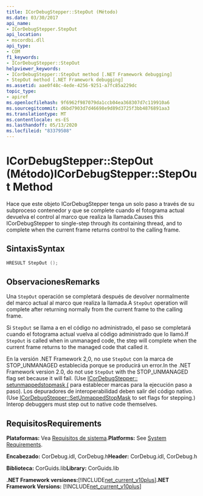 ```yaml
---
title: ICorDebugStepper::StepOut (Método)
ms.date: 03/30/2017
api_name:
- ICorDebugStepper.StepOut
api_location:
- mscordbi.dll
api_type:
- COM
f1_keywords:
- ICorDebugStepper::StepOut
helpviewer_keywords:
- ICorDebugStepper::StepOut method [.NET Framework debugging]
- StepOut method [.NET Framework debugging]
ms.assetid: aae0f48c-4ede-4256-9251-a7fc85a229dc
topic_type:
- apiref
ms.openlocfilehash: 9f6962f987079da1ccb04ea368307d7c119910a6
ms.sourcegitcommit: d6bd7903d7d46698e9d89d3725f3bb4876891aa3
ms.translationtype: MT
ms.contentlocale: es-ES
ms.lasthandoff: 05/13/2020
ms.locfileid: "83379508"
---
```

# <a name="icordebugstepperstepout-method"></a><span data-ttu-id="2f3c8-102">ICorDebugStepper::StepOut (Método)</span><span class="sxs-lookup"><span data-stu-id="2f3c8-102">ICorDebugStepper::StepOut Method</span></span>
<span data-ttu-id="2f3c8-103">Hace que este objeto ICorDebugStepper tenga un solo paso a través de su subproceso contenedor y que se complete cuando el fotograma actual devuelva el control al marco que realiza la llamada.</span><span class="sxs-lookup"><span data-stu-id="2f3c8-103">Causes this ICorDebugStepper to single-step through its containing thread, and to complete when the current frame returns control to the calling frame.</span></span>  
  
## <a name="syntax"></a><span data-ttu-id="2f3c8-104">Sintaxis</span><span class="sxs-lookup"><span data-stu-id="2f3c8-104">Syntax</span></span>  
  
```cpp  
HRESULT StepOut ();  
```  
  
## <a name="remarks"></a><span data-ttu-id="2f3c8-105">Observaciones</span><span class="sxs-lookup"><span data-stu-id="2f3c8-105">Remarks</span></span>  
 <span data-ttu-id="2f3c8-106">Una `StepOut` operación se completará después de devolver normalmente del marco actual al marco que realiza la llamada.</span><span class="sxs-lookup"><span data-stu-id="2f3c8-106">A `StepOut` operation will complete after returning normally from the current frame to the calling frame.</span></span>  
  
 <span data-ttu-id="2f3c8-107">Si `StepOut` se llama a en el código no administrado, el paso se completará cuando el fotograma actual vuelva al código administrado que lo llamó.</span><span class="sxs-lookup"><span data-stu-id="2f3c8-107">If `StepOut` is called when in unmanaged code, the step will complete when the current frame returns to the managed code that called it.</span></span>  
  
 <span data-ttu-id="2f3c8-108">En la versión .NET Framework 2,0, no use `StepOut` con la marca de STOP_UNMANAGED establecida porque se producirá un error.</span><span class="sxs-lookup"><span data-stu-id="2f3c8-108">In the .NET Framework version 2.0, do not use `StepOut` with the STOP_UNMANAGED flag set because it will fail.</span></span> <span data-ttu-id="2f3c8-109">(Use [ICorDebugStepper:: setunmappedstopmask (](icordebugstepper-setunmappedstopmask-method.md) para establecer marcas para la ejecución paso a paso). Los depuradores de interoperabilidad deben salir del código nativo.</span><span class="sxs-lookup"><span data-stu-id="2f3c8-109">(Use [ICorDebugStepper::SetUnmappedStopMask](icordebugstepper-setunmappedstopmask-method.md) to set flags for stepping.) Interop debuggers must step out to native code themselves.</span></span>  
  
## <a name="requirements"></a><span data-ttu-id="2f3c8-110">Requisitos</span><span class="sxs-lookup"><span data-stu-id="2f3c8-110">Requirements</span></span>  
 <span data-ttu-id="2f3c8-111">**Plataformas:** Vea [Requisitos de sistema](../../get-started/system-requirements.md).</span><span class="sxs-lookup"><span data-stu-id="2f3c8-111">**Platforms:** See [System Requirements](../../get-started/system-requirements.md).</span></span>  
  
 <span data-ttu-id="2f3c8-112">**Encabezado:** CorDebug.idl, CorDebug.h</span><span class="sxs-lookup"><span data-stu-id="2f3c8-112">**Header:** CorDebug.idl, CorDebug.h</span></span>  
  
 <span data-ttu-id="2f3c8-113">**Biblioteca:** CorGuids.lib</span><span class="sxs-lookup"><span data-stu-id="2f3c8-113">**Library:** CorGuids.lib</span></span>  
  
 <span data-ttu-id="2f3c8-114">**.NET Framework versiones:**[!INCLUDE[net_current_v10plus](../../../../includes/net-current-v10plus-md.md)]</span><span class="sxs-lookup"><span data-stu-id="2f3c8-114">**.NET Framework Versions:** [!INCLUDE[net_current_v10plus](../../../../includes/net-current-v10plus-md.md)]</span></span>
